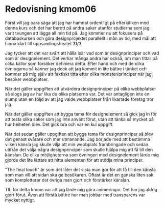 ---
---
Redovisning kmom06
=========================

Först vill jag bara säga att jag har hamnat ordentligt på efterkälken med denna kurs och det har berott på andra saker utanför studierna som jag varit tvungen att lägga all min tid på. Jag kommer nu att fokusera på databaskursen och göra designprojektet parallellt i mån av tid, med mål att hinna klart till uppsamlingsheatet 31/3.

Jag tycker att det var svårt att hålla isär vad som är designprinciper och vad som är designelement. Det verkar många andra har också, om man tittar på olika källor som försöker definiera detta. Efter hand och med de olika övningarna så känner jag dock att jag kommit in lite bättre i tänket och kommer på mig själv att faktiskt titta efter olika mönster/principer när jag besöker webbplatser.

När det gäller uppgiften att utvärdera designprinciper på olika webbplatser så slogs jag av hur lika de olika platserna var. Det var antagligen inte en slump utan en följd av att jag valde webbplatser från likartade företag tror jag.

När det gäller uppgiften att bygga tema för designelement så gick jag in för att testa olika saker som jag inte använt förut, utan att tänka så mycket på hur helheten blev. Det gick bra och var en kul uppgift.

När det sedan gäller uppgiften att bygga tema för designprinciper så blev det genast svårare och mer utmanande. Jag började med att bestämma vilken känsla jag skulle vilja att min webbplats frambringade och sedan utifrån det välja några designprinciper som skulle hjälpa mig att få till den känslan. De olika möjligheterna som övningen med designelement lärde mig gjorde det lite lättare att hitta elementen för att stödja mina principer.

"The final touch" är som det låter det sista man gör för att få till den känsla som man vill att sidan ska ge besökaren. Oftast är det en ganska liten sak som kompletterar det övriga man gjort och förstärker känslan.

TIL för detta kmom var att jag lärde mig göra animeringar. Det har jag aldrig gjort förut. Även att förstå bättre hur man jobbar med transparens var mycket nyttigt.
